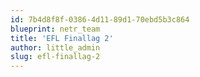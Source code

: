 ```yaml
---
id: 7b4d8f8f-0386-4d11-89d1-70ebd5b3c864
blueprint: netr_team
title: 'EFL Finallag 2'
author: little_admin
slug: efl-finallag-2
---
```

